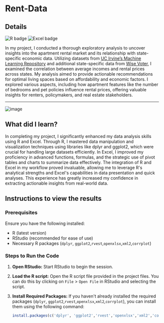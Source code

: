 # Rent-Data
## Details
![R badge](https://img.shields.io/badge/R-276DC3?style=for-the-badge&logo=r&logoColor=white)
![Excel badge](https://img.shields.io/badge/Microsoft_Excel-217346?style=for-the-badge&logo=microsoft-excel&logoColor=white)

In my project, I conducted a thorough exploratory analysis to uncover insights into the apartment rental market and its relationship with state-specific economic data. Utilizing datasets from [UC Irvine’s Machine Learning Repository](https://archive.ics.uci.edu/dataset/555/apartment+for+rent+classified) and additional state-specific data from [Wise Voter](https://wisevoter.com/state-rankings/average-income-by-state/), I examined the correlation between average incomes and rental prices across states. My analysis aimed to provide actionable recommendations for optimal living spaces based on affordability and economic factors. I explored various aspects, including how apartment features like the number of bedrooms and pet policies influence rental prices, offering valuable insights for renters, policymakers, and real estate stakeholders.

---

![image](https://github.com/huntergibson/Rent-data/assets/114520043/676b4e7f-82ae-49b8-b8a1-1ffb1b45d413)



## What did I learn?
In completing my project, I significantly enhanced my data analysis skills using R and Excel. Through R, I mastered data manipulation and visualization techniques using libraries like dplyr and ggplot2, which were crucial for handling large datasets efficiently. In Excel, I improved my proficiency in advanced functions, formulas, and the strategic use of pivot tables and charts to summarize data effectively. The integration of R and Excel in my workflow proved invaluable, allowing me to leverage R's analytical strengths and Excel's capabilities in data presentation and quick analyses. This experience has greatly increased my confidence in extracting actionable insights from real-world data.


## Instructions to view the results

### Prerequisites
Ensure you have the following installed:
- R (latest version)
- RStudio (recommended for ease of use)
- Necessary R packages (`dplyr`, `ggplot2`,`rvest`,`openxlsx`,`xml2`,`corrplot`)

### Steps to Run the Code

1. **Open RStudio:**
   Start RStudio to begin the session.

2. **Load the R script:**
   Open the R script file provided in the project files. You can do this by clicking on `File` > `Open File` in RStudio and selecting the script.

3. **Install Required Packages:**
   If you haven't already installed the required packages (`dplyr`, `ggplot2`,`rvest`,`openxlsx`,`xml2`,`corrplot`), you can install them using the following command:
   ```R
   install.packages(c('dplyr', 'ggplot2','rvest','openxlsx','xml2','corrplot'))


